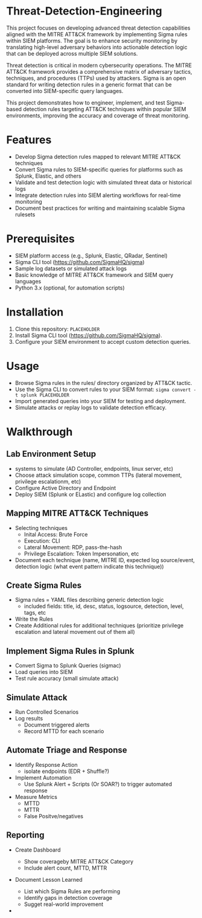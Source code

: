 # Threat-Detection-Engineering
This project focuses on developing advanced threat detection capabilities aligned with the MITRE ATT&CK framework by implementing Sigma rules within SIEM platforms. The goal is to enhance security monitoring by translating high-level adversary behaviors into actionable detection logic that can be deployed across multiple SIEM solutions.

Threat detection is critical in modern cybersecurity operations. The MITRE ATT&CK framework provides a comprehensive matrix of adversary tactics, techniques, and procedures (TTPs) used by attackers. Sigma is an open standard for writing detection rules in a generic format that can be converted into SIEM-specific query languages.

This project demonstrates how to engineer, implement, and test Sigma-based detection rules targeting ATT&CK techniques within popular SIEM environments, improving the accuracy and coverage of threat monitoring.

# Features

- Develop Sigma detection rules mapped to relevant MITRE ATT&CK techniques
- Convert Sigma rules to SIEM-specific queries for platforms such as Splunk, Elastic, and others
- Validate and test detection logic with simulated threat data or historical logs
- Integrate detection rules into SIEM alerting workflows for real-time monitoring
- Document best practices for writing and maintaining scalable Sigma rulesets

# Prerequisites
- SIEM platform access (e.g., Splunk, Elastic, QRadar, Sentinel)
- Sigma CLI tool (https://github.com/SigmaHQ/sigma)
- Sample log datasets or simulated attack logs
- Basic knowledge of MITRE ATT&CK framework and SIEM query languages
- Python 3.x (optional, for automation scripts)

# Installation
1. Clone this repository:
``
PLACEHOLDER
``
2. Install Sigma CLI tool (https://github.com/SigmaHQ/sigma).
3. Configure your SIEM environment to accept custom detection queries.

# Usage
- Browse Sigma rules in the rules/ directory organized by ATT&CK tactic.
- Use the Sigma CLI to convert rules to your SIEM format:
``sigma convert -t splunk PLACEHOLDER``
- Import generated queries into your SIEM for testing and deployment.
- Simulate attacks or replay logs to validate detection efficacy.

# Walkthrough

## Lab Environment Setup
- systems to simulate (AD Controller, endpoints, linux server, etc)
- Choose attack simulation scope, common TTPs (lateral movement, privilege escalationm, etc)
- Configure Active Directory and Endpoint
- Deploy SIEM (Splunk or ELastic) and configure log collection

## Mapping MITRE ATT&CK Techniques
- Selecting techniques
  - Inital Access: Brute Force
  - Execution: CLI
  - Lateral Movement: RDP, pass-the-hash
  - Privilege Escalation: Token Impersonation, etc
- Document each technique (name, MITRE ID, expected log source/event, detection logic (what event pattern indicate this technique))

## Create Sigma Rules
- Sigma rules = YAML files describing generic detection logic
  - included fields: title, id, desc, status, logsource, detection, level, tags, etc
- Write the Rules
- Create Additional rules for additional techniques (prioritize privilege escalation and lateral movement out of them all)

## Implement Sigma Rules in Splunk
- Convert Sigma to Splunk Queries (sigmac)
- Load queries into SIEM
- Test rule accuracy (small simulate attack)

## Simulate Attack
- Run Controlled Scenarios
- Log results
  - Document triggered alerts
  - Record MTTD for each scenario

## Automate Triage and Response
- Identify Response Action
  - isolate endpoints (EDR + Shuffle?)
- Implement Automation
  - Use Splunk Alert + Scripts (Or SOAR?) to trigger automated response
- Measure Metrics
  - MTTD
  - MTTR
  - False Positve/negatives

## Reporting
- Create Dashboard
  - Show coverageby MITRE ATT&CK Category
  - Include alert count, MTTD, MTTR
- Document Lesson Learned
  - List which Sigma Rules are performing
  - Identify gaps in detection coverage
  - Sugget real-world improvement
  
- 
